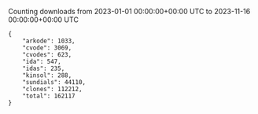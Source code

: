 
Counting downloads from 2023-01-01 00:00:00+00:00 UTC to 2023-11-16 00:00:00+00:00 UTC

```
{
    "arkode": 1033,
    "cvode": 3069,
    "cvodes": 623,
    "ida": 547,
    "idas": 235,
    "kinsol": 288,
    "sundials": 44110,
    "clones": 112212,
    "total": 162117
}
```

